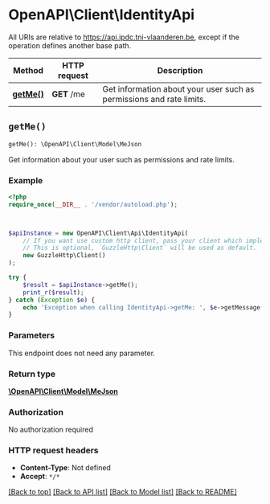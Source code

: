 # OpenAPI\Client\IdentityApi

All URIs are relative to https://api.ipdc.tni-vlaanderen.be, except if the operation defines another base path.

| Method | HTTP request | Description |
| ------------- | ------------- | ------------- |
| [**getMe()**](IdentityApi.md#getMe) | **GET** /me | Get information about your user such as permissions and rate limits. |


## `getMe()`

```php
getMe(): \OpenAPI\Client\Model\MeJson
```

Get information about your user such as permissions and rate limits.

### Example

```php
<?php
require_once(__DIR__ . '/vendor/autoload.php');



$apiInstance = new OpenAPI\Client\Api\IdentityApi(
    // If you want use custom http client, pass your client which implements `GuzzleHttp\ClientInterface`.
    // This is optional, `GuzzleHttp\Client` will be used as default.
    new GuzzleHttp\Client()
);

try {
    $result = $apiInstance->getMe();
    print_r($result);
} catch (Exception $e) {
    echo 'Exception when calling IdentityApi->getMe: ', $e->getMessage(), PHP_EOL;
}
```

### Parameters

This endpoint does not need any parameter.

### Return type

[**\OpenAPI\Client\Model\MeJson**](../Model/MeJson.md)

### Authorization

No authorization required

### HTTP request headers

- **Content-Type**: Not defined
- **Accept**: `*/*`

[[Back to top]](#) [[Back to API list]](../../README.md#endpoints)
[[Back to Model list]](../../README.md#models)
[[Back to README]](../../README.md)
